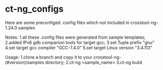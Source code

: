 # ct-ng_configs
Here are some preconfiged .config files which not included in crosstool-ng-1.24.0 samples

Notes:
  1.all these .config files were generated from sample templates;
  2.added IPv6 gdb  companion tools for target gcc;
  3.set Tuple prefix "gnu"
  4.set target gcc compiler "GCC-7.4.0"
  5.set target Linux version "3.4.113"

Usage:
  1.clone a branch and copy it to your crosstool-ng-(#version)/samples directory;
  2.ct-ng <sample_name>
  3.ct-ng build
